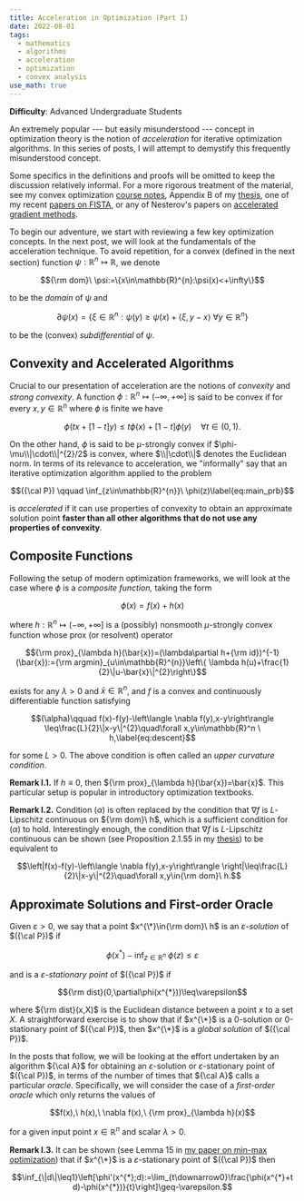 ```yaml
---
title: Acceleration in Optimization (Part I)
date: 2022-08-01
tags: 
  - mathematics
  - algorithms
  - acceleration
  - optimization
  - convex analysis
use_math: true
---
```


**Difficulty**: Advanced Undergraduate Students  

An extremely popular --- but easily misunderstood --- concept in optimization theory is the notion of *acceleration* for iterative optimization algorithms. In this series of posts, I will attempt to demystify this frequently misunderstood concept.

Some specifics in the definitions and proofs will be omitted to keep the discussion relatively informal. For a more rigorous treatment of the material, see my convex optimization [course notes](../files/notes/isye8813_MON_CouseNotes_W19.pdf), Appendix B of my [thesis](../files/publications/thesis_william_kong.pdf), one of my recent [papers on FISTA](../files/publications/fista.pdf), or any of Nesterov's papers on [accelerated gradient methods](https://link.springer.com/article/10.1007/s10107-012-0629-5).

To begin our adventure, we start with reviewing a few key optimization concepts. In the next post, we will look at the fundamentals of the acceleration technique. To avoid repetition, for a convex (defined in the next section) function $\psi:\mathbb{R}^{n}\mapsto\mathbb{R}$, we denote 

$${\rm dom}\ \psi:=\{x\in\mathbb{R}^{n}:\psi(x)<+\infty\}$$ 

to be the *domain* of $\psi$ and 

$$\partial\psi(x)=\{\xi\in\mathbb{R}^{n}:\psi(y)\geq\psi(x)+\langle \xi,y-x\rangle\ \forall y\in\mathbb{R}^{n}\}$$ 

to be the (convex) *subdifferential* of $\psi$.

## Convexity and Accelerated Algorithms

Crucial to our presentation of acceleration are the notions of *convexity* and *strong convexity*. A function $\phi:\mathbb{R}^{n}\mapsto(-\infty,+\infty]$ is said to be convex if for every $x,y\in\mathbb{R}^{n}$ where $\phi$ is finite we have 

$$\phi(tx+[1-t]y)\leq t\phi(x)+[1-t]\phi(y)\quad\forall t\in(0,1).$$ 

On the other hand, $\phi$ is said to be $\mu$-strongly convex if $\phi-\mu\\|\cdot\\|^{2}/2$ is convex, where $\\|\cdot\\|$ denotes the Euclidean norm. In terms of its relevance to acceleration, we "informally" say that an iterative optimization algorithm applied to the problem 

$$({\cal P}) \qquad \inf_{z\in\mathbb{R}^{n}}\ \phi(z)\label{eq:main_prb}$$ 

is *accelerated* if it can use properties of convexity to obtain an approximate solution point **faster than all other algorithms that do not use any properties of convexity**.

## Composite Functions

Following the setup of modern optimization frameworks, we will look at the case where $\phi$ is a *composite function,* taking the form 

$$\phi(x)=f(x)+h(x)$$ 

where $h:\mathbb{R}^{n}\mapsto(-\infty,+\infty]$ is a (possibly) nonsmooth $\mu$-strongly convex function whose prox (or resolvent) operator 

$${\rm prox}_{\lambda h}(\bar{x})=(\lambda\partial h+{\rm id})^{-1}(\bar{x}):={\rm argmin}_{u\in\mathbb{R}^{n}}\left\{ \lambda h(u)+\frac{1}{2}\|u-\bar{x}\|^{2}\right\}$$ 

exists for any $\lambda>0$ and $\bar{x}\in\mathbb{R}^{n}$, and $f$ is a convex and continuously differentiable function satisfying 

$$(\alpha)\qquad f(x)-f(y)-\left\langle \nabla f(y),x-y\right\rangle \leq\frac{L}{2}\|x-y\|^{2}\quad\forall x,y\in\mathbb{R}^n \ h,\label{eq:descent}$$

 for some $L>0$. The above condition is often called an *upper curvature condition*.

**Remark I.1.** If $h\equiv0$, then ${\rm prox}_{\lambda h}(\bar{x})=\bar{x}$. This particular setup is popular in introductory optimization textbooks.

**Remark I.2.** Condition $(\alpha)$ is often replaced by the condition that $\nabla f$ is $L$-Lipschitz continuous on ${\rm dom}\ h$, which is a sufficient condition for $(\alpha)$ to hold. Interestingly enough, the condition that $\nabla f$ is $L$-Lipschitz continuous can be shown (see Proposition 2.1.55 in my [thesis](../files/publications/thesis_william_kong.pdf)) to be equivalent to 

$$\left|f(x)-f(y)-\left\langle \nabla f(y),x-y\right\rangle \right|\leq\frac{L}{2}\|x-y\|^{2}\quad\forall x,y\in{\rm dom}\ h.$$

## Approximate Solutions and First-order Oracle

Given $\varepsilon>0$, we say that a point $x^{\*}\in{\rm dom}\ h$ is an *$\varepsilon$-solution* of $({\cal P})$ if 

$$\phi(x^{*})-\inf_{z\in\mathbb{R}^{n}}\ \phi(z)\leq\varepsilon$$ 

and is a *$\varepsilon$-stationary point* of $({\cal P})$ if 

$${\rm dist}(0,\partial\phi(x^{*}))\leq\varepsilon$$ 

where ${\rm dist}(x,X)$ is the Euclidean distance between a point $x$ to a set $X$. A straightforward exercise is to show that if $x^{\*}$ is a 0-solution or 0-stationary point of $({\cal P})$, then $x^{\*}$ is a *global solution* of $({\cal P})$.

In the posts that follow, we will be looking at the effort undertaken by an algorithm ${\cal A}$ for obtaining an *$\varepsilon$*-solution or $\varepsilon$-stationary point of $({\cal P})$, in terms of the number of times that ${\cal A}$ calls a particular *oracle*. Specifically, we will consider the case of a *first-order oracle* which only returns the values of 

$$f(x),\ h(x),\ \nabla f(x),\ {\rm prox}_{\lambda h}(x)$$ 

for a given input point $x\in\mathbb{R}^{n}$ and scalar $\lambda>0$.

**Remark I.3.** It can be shown (see Lemma 15 in [my paper on min-max optimization](../files/publications/aipp_s.pdf)) that if $x^{\*}$ is a $\varepsilon$-stationary point of $({\cal P})$ then 

$$\inf_{\|d\|\leq1}\left[\phi'(x^{*};d):=\lim_{t\downarrow0}\frac{\phi(x^{*}+td)-\phi(x^{*})}{t}\right]\geq-\varepsilon.$$
